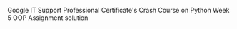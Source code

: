 
Google IT Support Professional Certificate's
Crash Course on Python
Week 5 OOP Assignment solution
